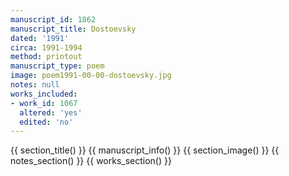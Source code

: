 ```yaml
---
manuscript_id: 1862
manuscript_title: Dostoevsky
dated: '1991'
circa: 1991-1994
method: printout
manuscript_type: poem
image: poem1991-00-00-dostoevsky.jpg
notes: null
works_included:
- work_id: 1067
  altered: 'yes'
  edited: 'no'
---
```


{{ section_title() }}
{{ manuscript_info() }}
{{ section_image() }}
{{ notes_section() }}
{{ works_section() }}
